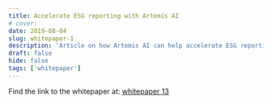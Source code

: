 ```yaml
---
title: Accelerate ESG reporting with Artemis AI
# cover:
date: 2019-08-04
slug: whitepaper-1
description: 'Article on how Artemis AI can help accelerate ESG reporting'
draft: false
hide: false
tags: ['whitepaper']
---
```


Find the link to the whitepaper at: [whitepaper 13](files/whitepaper-13.pdf)
